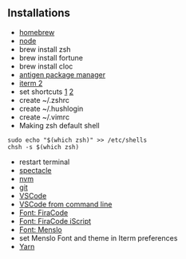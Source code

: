 ## Installations

- [homebrew](https://brew.sh/index_it.html)
- [node](https://nodejs.org/it/)
- brew install zsh
- brew install fortune
- brew install cloc
- [antigen package manager](https://github.com/zsh-users/antigen)
- [iterm 2](https://www.iterm2.com/)
- set shortcuts [1](https://stackoverflow.com/questions/6205157/iterm-2-how-to-set-keyboard-shortcuts-to-jump-to-beginning-end-of-line) [2](https://coderwall.com/p/ds2dha/word-line-deletion-and-navigation-shortcuts-in-iterm2)
- create ~/.zshrc
- create ~/.hushlogin
- create ~/.vimrc
- Making zsh default shell
```
sudo echo "$(which zsh)" >> /etc/shells
chsh -s $(which zsh)
```
- restart terminal
- [spectacle](https://www.spectacleapp.com/)
- [nvm](https://github.com/creationix/nvm)
- [git](https://git-scm.com/)
- [VSCode](https://code.visualstudio.com/)
- [VSCode from command line](https://stackoverflow.com/questions/44269510/how-to-run-visual-studio-code-from-the-command-line)
- [Font: FiraCode](https://github.com/tonsky/FiraCode)
- [Font: FiraCode iScript](https://github.com/kencrocken/FiraCodeiScript)
- [Font: Menslo](https://github.com/powerline/fonts/blob/master/Meslo%20Slashed/Meslo%20LG%20M%20Regular%20for%20Powerline.ttf)
- set Menslo Font and theme in Iterm preferences
- [Yarn](https://yarnpkg.com/lang/en/docs/install/)
